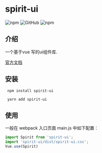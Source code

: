# spirit-ui 
![npm](https://img.shields.io/npm/dm/spirit-ui)
![GitHub](https://img.shields.io/github/license/gaolei11/spirit-ui)
![npm](https://img.shields.io/npm/v/spirit-ui)
## 介绍
一个基于vue 写的ui组件库.

[官方文档](https://gaolei11.github.io/spirit-ui/) 
## 安装
```
 npm install spirit-ui
 
 yarn add spirit-ui
```

## 使用
一般在 webpack 入口页面 main.js 中如下配置：
```javascript
import Spirit from 'spirit-ui';
import 'spirit-ui/dist/spirit-ui.css';
Vue.use(Spirit)
```


